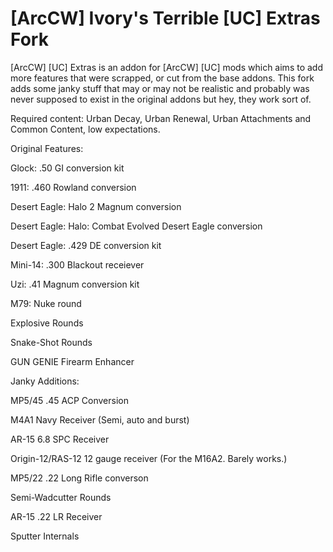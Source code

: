 # [ArcCW] Ivory's Terrible [UC] Extras Fork
[ArcCW] [UC] Extras is an addon for [ArcCW] [UC] mods which aims to add more features that were scrapped, or cut from the base addons. This fork adds some janky stuff that may or may not be realistic and probably was never supposed to exist in the original addons but hey, they work sort of.

Required content: Urban Decay, Urban Renewal, Urban Attachments and Common Content, low expectations.

Original Features:

Glock: .50 GI conversion kit

1911: .460 Rowland conversion 

Desert Eagle: Halo 2 Magnum conversion

Desert Eagle: Halo: Combat Evolved Desert Eagle conversion

Desert Eagle: .429 DE conversion kit

Mini-14: .300 Blackout receiever

Uzi: .41 Magnum conversion kit

M79: Nuke round

Explosive Rounds

Snake-Shot Rounds

GUN GENIE Firearm Enhancer

Janky Additions:

MP5/45 .45 ACP Conversion

M4A1 Navy Receiver (Semi, auto and burst)

AR-15 6.8 SPC Receiver

Origin-12/RAS-12 12 gauge receiver (For the M16A2. Barely works.)

MP5/22 .22 Long Rifle converson

Semi-Wadcutter Rounds

AR-15 .22 LR Receiver

Sputter Internals